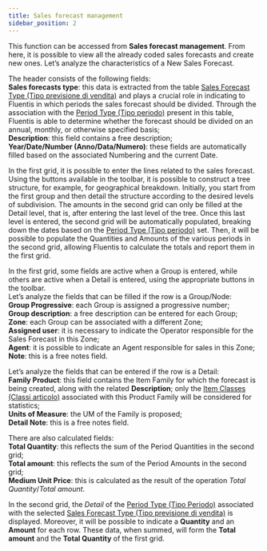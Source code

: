 ```yaml
---
title: Sales forecast management
sidebar_position: 2
---
```


This function can be accessed from **Sales forecast management**. From here, it is possible to view all the already coded sales forecasts and create new ones. Let’s analyze the characteristics of a New Sales Forecast.

The header consists of the following fields:       
**Sales forecasts type**: this data is extracted from the table [Sales Forecast Type (Tipo previsione di vendita)](/docs/configurations/tables/crm/sales-forecast/sales-forecast-type) and plays a crucial role in indicating to Fluentis in which periods the sales forecast should be divided. Through the association with the [Period Type (Tipo periodo)](/docs/configurations/tables/crm/sales-forecast/period-type) present in this table, Fluentis is able to determine whether the forecast should be divided on an annual, monthly, or otherwise specified basis;         
**Description**: this field contains a free description;      
**Year/Date/Number (Anno/Data/Numero)**: these fields are automatically filled based on the associated Numbering and the current Date.

In the first grid, it is possible to enter the lines related to the sales forecast. Using the buttons available in the toolbar, it is possible to construct a tree structure, for example, for geographical breakdown. Initially, you start from the first group and then detail the structure according to the desired levels of subdivision. The amounts in the second grid can only be filled at the Detail level, that is, after entering the last level of the tree. Once this last level is entered, the second grid will be automatically populated, breaking down the dates based on the [Period Type (Tipo periodo)](/docs/configurations/tables/crm/sales-forecast/period-type) set. Then, it will be possible to populate the Quantities and Amounts of the various periods in the second grid, allowing Fluentis to calculate the totals and report them in the first grid.

In the first grid, some fields are active when a Group is entered, while others are active when a Detail is entered, using the appropriate buttons in the toolbar.     
Let’s analyze the fields that can be filled if the row is a Group/Node:       
**Group Progressive**: each Group is assigned a progressive number;      
**Group description**: a free description can be entered for each Group;       
**Zone**: each Group can be associated with a different Zone;       
**Assigned user**: it is necessary to indicate the Operator responsible for the Sales Forecast in this Zone;       
**Agent**: it is possible to indicate an Agent responsible for sales in this Zone;      
**Note**: this is a free notes field.        

Let’s analyze the fields that can be entered if the row is a Detail:         
**Family Product**: this field contains the Item Family for which the forecast is being created, along with the related **Description**; only the [Item Classes (Classi articolo)](/docs/configurations/tables/logistics/item-class) associated with this Product Family will be considered for statistics;          
**Units of Measure**: the UM of the Family is proposed;      
**Detail Note**: this is a free notes field.         

There are also calculated fields:     
**Total Quantity**: this reflects the sum of the Period Quantities in the second grid;     
**Total amount**: this reflects the sum of the Period Amounts in the second grid;    
**Medium Unit Price**: this is calculated as the result of the operation *Total Quantity*/*Total amount*.     

In the second grid, the *Detail* of the [Period Type (Tipo Periodo)](/docs/configurations/tables/crm/sales-forecast/period-type) associated with the selected [Sales Forecast Type (Tipo previsione di vendita)](/docs/configurations/tables/crm/sales-forecast/sales-forecast-type) is displayed. Moreover, it will be possible to indicate a **Quantity** and an **Amount** for each row. These data, when summed, will form the **Total amount** and the **Total Quantity** of the first grid.